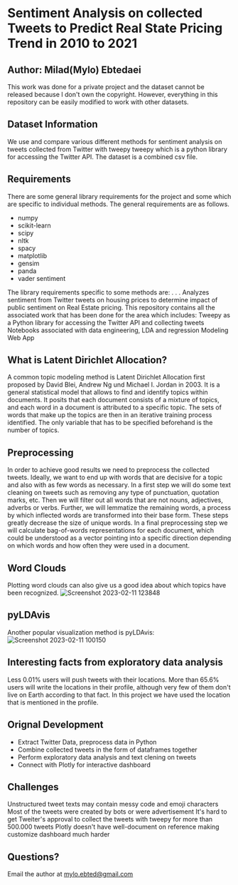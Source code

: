 # Sentiment Analysis on collected Tweets to Predict Real State Pricing Trend in 2010 to 2021

## Author: Milad(Mylo) Ebtedaei

This work was done for a private project and the dataset cannot be released because I don't own the copyright. However, everything in this repository can be easily modified to work with other datasets.

## Dataset Information
We use and compare various different methods for sentiment analysis on tweets collected from Twitter with tweepy tweepy which is a python library for accessing the Twitter API. The dataset is a combined csv file. 

## Requirements
There are some general library requirements for the project and some which are specific to individual methods. The general requirements are as follows.

- numpy
- scikit-learn
- scipy
- nltk
- spacy
- matplotlib
- gensim
- panda
- vader sentiment

The library requirements specific to some methods are:
.
.
.
Analyzes sentiment from Twitter tweets on housing prices to determine impact of public sentiment on Real Estate pricing.
This repository contains all the associated work that has been done for the area which includes:
Tweepy as a Python library for accessing the Twitter API and collecting tweets
Notebooks associated with data engineering, LDA and regression Modeling
Web App

## What is Latent Dirichlet Allocation?
A common topic modeling method is Latent Dirichlet Allocation first proposed by David Blei, Andrew Ng und Michael I. Jordan in 2003. It is a general statistical model that allows to find and identify topics within documents. It posits that each document consists of a mixture of topics, and each word in a document is attributed to a specific topic. The sets of words that make up the topics are then in an iterative training process identified. The only variable that has to be specified beforehand is the number of topics.

## Preprocessing
In order to achieve good results we need to preprocess the collected tweets. Ideally, we want to end up with words that are decisive for a topic and also with as few words as necessary. In a first step we will do some text cleaning on tweets such as removing any type of punctuation, quotation marks, etc. Then we will filter out all words that are not nouns, adjectives, adverbs or verbs. Further, we will lemmatize the remaining words, a process by which inflected words are transformed into their base form. These steps greatly decrease the size of unique words. 
In a final preprocessing step we will calculate bag-of-words representations for each document, which could be understood as a vector pointing into a specific direction depending on which words and how often they were used in a document.

## Word Clouds
Plotting word clouds can also give us a good idea about which topics have been recognized.
![Screenshot 2023-02-11 123848](https://user-images.githubusercontent.com/121390440/218272732-623d009d-7194-4b60-a35c-cd8721e393c4.png)

## pyLDAvis
Another popular visualization method is pyLDAvis:
![Screenshot 2023-02-11 100150](https://user-images.githubusercontent.com/121390440/218265654-28030bbd-d9a7-453e-8f5c-e0cb97f1e957.png)

## Interesting facts from exploratory data analysis
Less 0.01% users will push tweets with their locations.
More than 65.6% users will write the locations in their profile, although very few of them don't live on Earth according to that fact. In this project we have used the location that is mentioned in the profile.

## Orignal Development
- Extract Twitter Data, preprocess data in Python
- Combine collected tweets in the form of dataframes together 
- Perform exploratory data analysis and text clening on tweets
- Connect with Plotly for interactive dashboard 

## Challenges
Unstructured tweet texts may contain messy code and emoji characters
Most of the tweets were created by bots or were advertisement
It's hard to get Tweiter's approval to collect the tweets with tweepy for more than 500.000 tweets
Plotly doesn't have well-document on reference making customize dashboard much harder

## Questions?
Email the author at mylo.ebted@gmail.com
